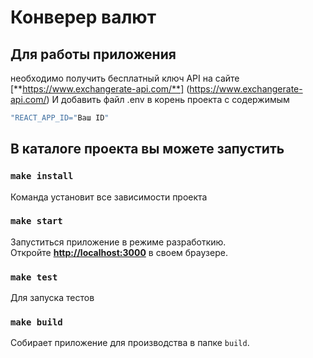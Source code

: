 # Конверер валют

## Для работы приложения 

необходимо получить бесплатный ключ API на сайте [**https://www.exchangerate-api.com/**] (https://www.exchangerate-api.com/)
И добавить файл .env в корень проекта с содержимым 
```javascript
"REACT_APP_ID="Ваш ID"
```


## В каталоге проекта вы можете запустить


### `make install`

Команда установит все зависимости проекта


### `make start`

Запуститься приложение в режиме разработкию.\
Откройте [**http://localhost:3000**](http://localhost:3000) в своем браузере.


### `make test`

Для запуска тестов


### `make build`

Собирает приложение для производства в папке `build`.
